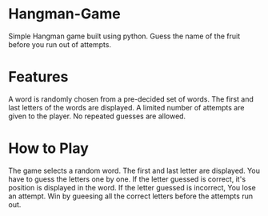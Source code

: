 # Hangman-Game
Simple Hangman game built using python. Guess the name of the fruit before you run out of attempts.

# Features
A word is randomly chosen from a pre-decided set of words.
The first and last letters of the words are displayed.
A limited number of attempts are given to the player.
No repeated guesses are allowed.

# How to Play
The game selects a random word.
The first and last letter are displayed.
You have to guess the letters one by one.
If the letter guessed is correct, it's position is displayed in the word.
If the letter guessed is incorrect, You lose an attempt.
Win by gueesing all the correct letters before the attempts run out.
